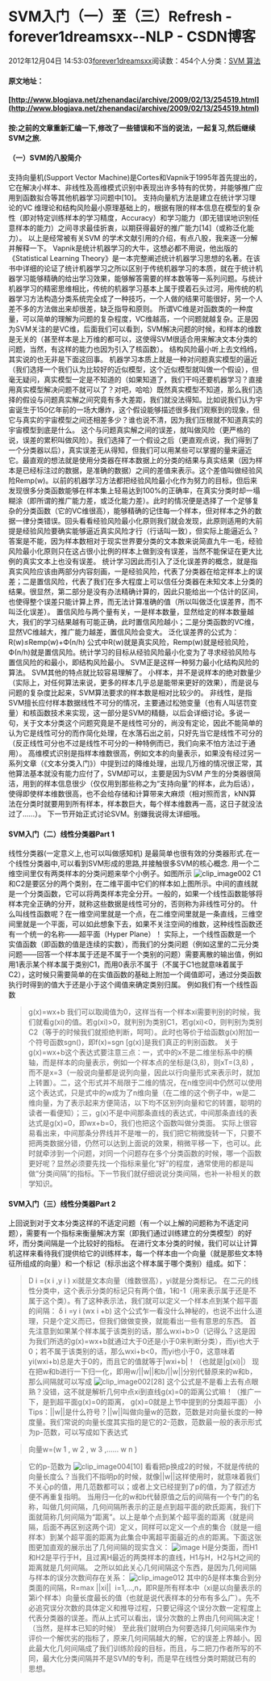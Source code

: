 
# SVM入门（一）至（三）Refresh - forever1dreamsxx--NLP - CSDN博客


2012年12月04日 14:53:03[forever1dreamsxx](https://me.csdn.net/forever1dreamsxx)阅读数：454个人分类：[SVM																](https://blog.csdn.net/forever1dreamsxx/article/category/1295874)[算法																](https://blog.csdn.net/forever1dreamsxx/article/category/1226549)[
							](https://blog.csdn.net/forever1dreamsxx/article/category/1295874)



#### 原文地址：
#### [http://www.blogjava.net/zhenandaci/archive/2009/02/13/254519.html](http://www.blogjava.net/zhenandaci/archive/2009/02/13/254519.html)

#### 按:之前的文章重新汇编一下,修改了一些错误和不当的说法，一起复习,然后继续SVM之旅.

#### （一）SVM的八股简介
支持向量机(Support Vector Machine)是Cortes和Vapnik于1995年首先提出的，它在解决小样本、非线性及高维模式识别中表现出许多特有的优势，并能够推广应用到函数拟合等其他机器学习问题中[10]。
支持向量机方法是建立在统计学习理论的VC 维理论和结构风险最小原理基础上的，根据有限的样本信息在模型的复杂性（即对特定训练样本的学习精度，Accuracy）和学习能力（即无错误地识别任意样本的能力）之间寻求最佳折衷，以期获得最好的推广能力[14]（或称泛化能力）。
以上是经常被有关SVM 的学术文献引用的介绍，有点八股，我来逐一分解并解释一下。
Vapnik是统计机器学习的大牛，这想必都不用说，他出版的《Statistical Learning Theory》是一本完整阐述统计机器学习思想的名著。在该书中详细的论证了统计机器学习之所以区别于传统机器学习的本质，就在于统计机器学习能够精确的给出学习效果，能够解答需要的样本数等等一系列问题。与统计机器学习的精密思维相比，传统的机器学习基本上属于摸着石头过河，用传统的机器学习方法构造分类系统完全成了一种技巧，一个人做的结果可能很好，另一个人差不多的方法做出来却很差，缺乏指导和原则。
所谓VC维是对函数类的一种度量，可以简单的理解为问题的复杂程度，VC维越高，一个问题就越复杂。正是因为SVM关注的是VC维，后面我们可以看到，SVM解决问题的时候，和样本的维数是无关的（甚至样本是上万维的都可以，这使得SVM很适合用来解决文本分类的问题，当然，有这样的能力也因为引入了核函数）。
结构风险最小听上去文绉绉，其实说的也无非是下面这回事。
机器学习本质上就是一种对问题真实模型的逼近（我们选择一个我们认为比较好的近似模型，这个近似模型就叫做一个假设），但毫无疑问，真实模型一定是不知道的（如果知道了，我们干吗还要机器学习？直接用真实模型解决问题不就可以了？对吧，哈哈）既然真实模型不知道，那么我们选择的假设与问题真实解之间究竟有多大差距，我们就没法得知。比如说我们认为宇宙诞生于150亿年前的一场大爆炸，这个假设能够描述很多我们观察到的现象，但它与真实的宇宙模型之间还相差多少？谁也说不清，因为我们压根就不知道真实的宇宙模型到底是什么。
这个与问题真实解之间的误差，就叫做风险（更严格的说，误差的累积叫做风险）。我们选择了一个假设之后（更直观点说，我们得到了一个分类器以后），真实误差无从得知，但我们可以用某些可以掌握的量来逼近它。最直观的想法就是使用分类器在样本数据上的分类的结果与真实结果（因为样本是已经标注过的数据，是准确的数据）之间的差值来表示。这个差值叫做经验风险Remp(w)。以前的机器学习方法都把经验风险最小化作为努力的目标，但后来发现很多分类函数能够在样本集上轻易达到100%的正确率，在真实分类时却一塌糊涂（即所谓的推广能力差，或泛化能力差）。此时的情况便是选择了一个足够复杂的分类函数（它的VC维很高），能够精确的记住每一个样本，但对样本之外的数据一律分类错误。回头看看经验风险最小化原则我们就会发现，此原则适用的大前提是经验风险要确实能够逼近真实风险才行（行话叫一致），但实际上能逼近么？答案是不能，因为样本数相对于现实世界要分类的文本数来说简直九牛一毛，经验风险最小化原则只在这占很小比例的样本上做到没有误差，当然不能保证在更大比例的真实文本上也没有误差。
统计学习因此而引入了泛化误差界的概念，就是指真实风险应该由两部分内容刻画，一是经验风险，代表了分类器在给定样本上的误差；二是置信风险，代表了我们在多大程度上可以信任分类器在未知文本上分类的结果。很显然，第二部分是没有办法精确计算的，因此只能给出一个估计的区间，也使得整个误差只能计算上界，而无法计算准确的值（所以叫做泛化误差界，而不叫泛化误差）。
置信风险与两个量有关，一是样本数量，显然给定的样本数量越大，我们的学习结果越有可能正确，此时置信风险越小；二是分类函数的VC维，显然VC维越大，推广能力越差，置信风险会变大。
泛化误差界的公式为：
R(w)≤Remp(w)+Ф(n/h)
公式中R(w)就是真实风险，Remp(w)就是经验风险，Ф(n/h)就是置信风险。统计学习的目标从经验风险最小化变为了寻求经验风险与置信风险的和最小，即结构风险最小。
SVM正是这样一种努力最小化结构风险的算法。
SVM其他的特点就比较容易理解了。
小样本，并不是说样本的绝对数量少（实际上，对任何算法来说，更多的样本几乎总是能带来更好的效果），而是说与问题的复杂度比起来，SVM算法要求的样本数是相对比较少的。
非线性，是指SVM擅长应付样本数据线性不可分的情况，主要通过松弛变量（也有人叫惩罚变量）和核函数技术来实现，这一部分是SVM的精髓，以后会详细讨论。多说一句，关于文本分类这个问题究竟是不是线性可分的，尚没有定论，因此不能简单的认为它是线性可分的而作简化处理，在水落石出之前，只好先当它是线性不可分的（反正线性可分也不过是线性不可分的一种特例而已，我们向来不怕方法过于通用）。
高维模式识别是指样本维数很高，例如文本的向量表示，如果没有经过另一系列文章（《文本分类入门》）中提到过的降维处理，出现几万维的情况很正常，其他算法基本就没有能力应付了，SVM却可以，主要是因为SVM 产生的分类器很简洁，用到的样本信息很少（仅仅用到那些称之为“支持向量”的样本，此为后话），使得即使样本维数很高，也不会给存储和计算带来大麻烦（相对照而言，kNN算法在分类时就要用到所有样本，样本数巨大，每个样本维数再一高，这日子就没法过了……）。
下一节开始正式讨论SVM。别嫌我说得太详细哦。
#### SVM入门（二）线性分类器Part 1
线性分类器(一定意义上,也可以叫做感知机) 是最简单也很有效的分类器形式.在一个线性分类器中,可以看到SVM形成的思路,并接触很多SVM的核心概念.
用一个二维空间里仅有两类样本的分类问题来举个小例子。如图所示
![clip_image002](http://www.blogjava.net/images/blogjava_net/zhenandaci/WindowsLiveWriter/hi_8CA8/clip_image002_thumb.gif)
­C1和C2是要区分的两个类别，在二维平面中它们的样本如上图所示。中间的直线就是一个分类函数，它可以将两类样本完全分开。一般的，如果一个线性函数能够将样本完全正确的分开，就称这些数据是线性可分的，否则称为非线性可分的。
什么叫线性函数呢？在一维空间里就是一个点，在二维空间里就是一条直线，三维空间里就是一个平面，可以如此想象下去，如果不关注空间的维数，这种线性函数还有一个统一的名称——超平面（Hyper Plane）！
实际上，一个线性函数是一个实值函数（即函数的值是连续的实数），而我们的分类问题（例如这里的二元分类问题——回答一个样本属于还是不属于一个类别的问题）需要离散的输出值，例如用1表示某个样本属于类别C1，而用0表示不属于（不属于C1也就意味着属于C2），这时候只需要简单的在实值函数的基础上附加一个阈值即可，通过分类函数执行时得到的值大于还是小于这个阈值来确定类别归属。
 例如我们有一个线性函数
> g(x)=wx+b
我们可以取阈值为0，这样当有一个样本xi需要判别的时候，我们就看g(xi)的值。若g(xi)>0，就判别为类别C1，若g(xi)<0，则判别为类别C2（等于的时候我们就拒绝判断，呵呵）。此时也等价于给函数g(x)附加一个符号函数sgn()，即f(x)=sgn
 [g(x)]是我们真正的判别函数。
关于g(x)=wx+b这个表达式要注意三点：一，式中的x不是二维坐标系中的横轴，而是样本的向量表示，例如一个样本点的坐标是(3,8)，则xT=(3,8) ，而不是x=3（一般说向量都是说列向量，因此以行向量形式来表示时，就加上转置）。二，这个形式并不局限于二维的情况，在n维空间中仍然可以使用这个表达式，只是式中的w成为了n维向量（在二维的这个例子中，w是二维向量，为了表示起来方便简洁，以下均不区别列向量和它的转置，聪明的读者一看便知）；三，g(x)不是中间那条直线的表达式，中间那条直线的表达式是g(x)=0，即wx+b=0，我们也把这个函数叫做分类面。
实际上很容易看出来，中间那条分界线并不是唯一的，我们把它稍微旋转一下，只要不把两类数据分错，仍然可以达到上面说的效果，稍微平移一下，也可以。此时就牵涉到一个问题，对同一个问题存在多个分类函数的时候，哪一个函数更好呢？显然必须要先找一个指标来量化“好”的程度，通常使用的都是叫做“分类间隔”的指标。下一节我们就仔细说说分类间隔，也补一补相关的数学知识。
#### SVM入门（三）线性分类器Part 2
上回说到对于文本分类这样的不适定问题（有一个以上解的问题称为不适定问题），需要有一个指标来衡量解决方案（即我们通过训练建立的分类模型）的好坏，而分类间隔是一个比较好的指标。
在进行文本分类的时候，我们可以让计算机这样来看待我们提供给它的训练样本，每一个样本由一个向量（就是那些文本特征所组成的向量）和一个标记（标示出这个样本属于哪个类别）组成。如下：
> D
> i
> =(x
> i
> ,y
> i
> )
xi就是文本向量（维数很高），yi就是分类标记。
在二元的线性分类中，这个表示分类的标记只有两个值，1和-1（用来表示属于还是不属于这个类）。有了这种表示法，我们就可以定义一个样本点到某个超平面的间隔：
> δ
> i
> =y
> i
> (wx
> i
> +b)
这个公式乍一看没什么神秘的，也说不出什么道理，只是个定义而已，但我们做做变换，就能看出一些有意思的东西。
首先注意到如果某个样本属于该类别的话，那么wxi+b>0（记得么？这是因为我们所选的g(x)=wx+b就通过大于0还是小于0来判断分类），而yi也大于0；若不属于该类别的话，那么wxi+b<0，而yi也小于0，这意味着yi(wxi+b)总是大于0的，而且它的值就等于|wxi+b|！（也就是|g(xi)|）
现在把w和b进行一下归一化，即用w/||w||和b/||w||分别代替原来的w和b，那么间隔就可以写成
![clip_image002[28]](http://www.blogjava.net/images/blogjava_net/zhenandaci/WindowsLiveWriter/SVMPart2_C019/clip_image002%5B28%5D_thumb.gif)
这个公式是不是看上去有点眼熟？没错，这不就是解析几何中点xi到直线g(x)=0的距离公式嘛！（推广一下，是到超平面g(x)=0的距离， g(x)=0就是上节中提到的分类超平面）
> 小Tips：||w||是什么符号？||w||叫做向量w的范数，范数是对向量长度的一种度量。我们常说的向量长度其实指的是它的2-范数，范数最一般的表示形式为p-范数，可以写成如下表达式

> 向量w=(w
> 1
> , w
> 2
> , w
> 3
> ,…… w
> n
> )

> 它的p-范数为
![clip_image004[10]](http://www.blogjava.net/images/blogjava_net/zhenandaci/WindowsLiveWriter/SVMPart2_C019/clip_image004%5B10%5D_thumb.gif)
看看把p换成2的时候，不就是传统的向量长度么？当我们不指明p的时候，就像||w||这样使用时，就意味着我们不关心p的值，用几范数都可以；或者上文已经提到了p的值，为了叙述方便不再重复指明。
当用归一化的w和b代替原值之后的间隔有一个专门的名称，叫做几何间隔，几何间隔所表示的正是点到超平面的欧氏距离，我们下面就简称几何间隔为“距离”。以上是单个点到某个超平面的距离（就是间隔，后面不再区别这两个词）定义，同样可以定义一个点的集合（就是一组样本）到某个超平面的距离为此集合中离超平面最近的点的距离。下面这张图更加直观的展示出了几何间隔的现实含义：
![image](http://www.blogjava.net/images/blogjava_net/zhenandaci/WindowsLiveWriter/SVMRefresh_9B92/image_thumb.png)
H是分类面，而H1和H2是平行于H，且过离H最近的两类样本的直线，H1与H，H2与H之间的距离就是几何间隔。
之所以如此关心几何间隔这个东西，是因为几何间隔与样本的误分次数间存在关系：
![clip_image012](http://www.blogjava.net/images/blogjava_net/zhenandaci/WindowsLiveWriter/SVMPart2_C019/clip_image012_thumb.gif)
其中的δ是样本集合到分类面的间隔，R=max ||xi||  i=1,...,n，即R是所有样本中（xi是以向量表示的第i个样本）向量长度最长的值（也就是说代表样本的分布有多么广）。先不必追究误分次数的具体定义和推导过程，只要记得这个误分次数一定程度上代表分类器的误差。而从上式可以看出，误分次数的上界由几何间隔决定！（当然，是样本已知的时候）
至此我们就明白为何要选择几何间隔来作为评价一个解优劣的指标了，原来几何间隔越大的解，它的误差上界越小。因此最大化几何间隔成了我们训练阶段的目标，而且，与二把刀作者所写的不同，最大化分类间隔并不是SVM的专利，而是早在线性分类时期就已有的思想。


